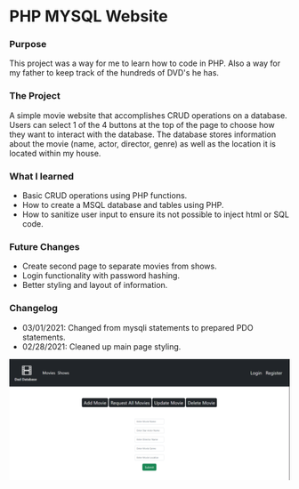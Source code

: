 # PHP MYSQL Website
 
 
 ### Purpose
 
 This project was a way for me to learn how to code in PHP. Also a way for my father to keep track of the hundreds of DVD's he has. 
 
 ### The Project
 
 A simple movie website that accomplishes CRUD operations on a database. Users can select 1 of the 4 buttons at the top of the page to choose how they want to interact with the database. The database stores information about the movie (name, actor, director, genre) as well as the location it is located within my house.
 
 ### What I learned
 
 - Basic CRUD operations using PHP functions.
 - How to create a MSQL database and tables using PHP.
 - How to sanitize user input to ensure its not possible to inject html or SQL code.
 
 ### Future Changes 
 
 - Create second page to separate movies from shows.
 - Login functionality with password hashing.
 - Better styling and layout of information.

 ### Changelog
 
 - 03/01/2021: Changed from mysqli statements to prepared PDO statements. 
 - 02/28/2021: Cleaned up main page styling.


![](https://github.com/MichaelTarasca/PHP-MYSQL-Website/blob/main/Images/addMovie.png)
